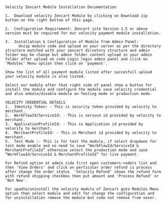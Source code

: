     Velocity Zencart Module Installation Documentation 

    1.	Download velocity Zencart Module by clicking on Download zip button on the right bottom of this page.

    2.	Configuration Requirement: Zencart site Version 1.5 or above version must be required for our velocity payment module installation.

    3.	Installation & Configuration of Module from Admin Panel:
          Unzip module code and upload on your server as per the directory structure matched with your zencart dircetory structure and admin folder may be change but admin folder content upload in your admin folder after upload on code Login login admin panel and click on 'Modules' Menu option then click on 'payment'.

    Show the list of all payment module listed after succesfull upload your velocity module is also listed.

    Select our module after that right side of panel show a button for install the module and configure the module save velocity credential and also enbale/disable module on Testing mode or production mode.

    VELOCITY CREDENTIAL DETAILS
    1.	Identity Token: - This is security token provided by velocity to merchant.
    2.	WorkFlowId/ServiceId: - This is servuce id provided by velocity to merchant.
    3.	ApplicationProfileId: - This is Application id provided by velocity to merchant.
    4.	MerchantProfileId: - This is Merchant id provided by velocity to merchant.
    5.	Test Mode :- This is for test the module, if select dropdwon for test mode enable and no need to save “WorkFlowId/ServiceId & MerchantProfileId” otherwise select the production mode and save “WorkFlowId/ServiceId & MerchantProfileId” for live payment.

    For Refund option at admin side first open customers->oders list and then 'View Orders' and click on perticular order refund is process after change the order status  'Velocity Refund' shows the refund form with refund shipping checkbox then put amount and 'Process Refund' or 'Not Now'.

    For upadte/uninstall the velocity module of Zencart goto Modules Menu option then select module and edit for change the configuration and for uninstallation remove the module but code not remove from sever.